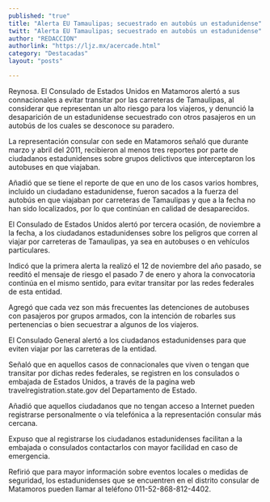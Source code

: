 ```yaml
---
published: "true"
title: "Alerta EU Tamaulipas; secuestrado en autobús un estadunidense"
twitt: "Alerta EU Tamaulipas; secuestrado en autobús un estadunidense"
author: "REDACCION"
authorlink: "https://ljz.mx/acercade.html"
category: "Destacadas"
layout: "posts"

---
```



  Reynosa. El Consulado de Estados Unidos en Matamoros alertó a sus connacionales a evitar transitar por las carreteras de Tamaulipas, al considerar que representan un alto riesgo para los viajeros, y denunció la desaparición de un estadunidense secuestrado con otros pasajeros en un autobús de los cuales se desconoce su paradero.



  La representación consular con sede en Matamoros señaló que durante marzo y abril del 2011, recibieron al menos tres reportes por parte de ciudadanos estadunidenses sobre grupos delictivos que interceptaron los autobuses en que viajaban.



  Añadió que se tiene el reporte de que en uno de los casos varios hombres, incluido un ciudadano estadunidense, fueron sacados a la fuerza del autobús en que viajaban por carreteras de Tamaulipas y que a la fecha no han sido localizados, por lo que continúan en calidad de desaparecidos.



  El Consulado de Estados Unidos alertó por tercera ocasión, de noviembre a la fecha, a los ciudadanos estadunidenses sobre los peligros que corren al viajar por carreteras de Tamaulipas, ya sea en autobuses o en vehículos particulares.



  Indicó que la primera alerta la realizó el 12 de noviembre del año pasado, se reeditó el mensaje de riesgo el pasado 7 de enero y ahora la convocatoria continúa en el mismo sentido, para evitar transitar por las redes federales de esta entidad.



  Agregó que cada vez son más frecuentes las detenciones de autobuses con pasajeros por grupos armados, con la intención de robarles sus pertenencias o bien secuestrar a algunos de los viajeros.



  El Consulado General alertó a los ciudadanos estadunidenses para que eviten viajar por las carreteras de la entidad.



  Señaló que en aquellos casos de connacionales que viven o tengan que transitar por dichas redes federales, se registren en los consulados o embajada de Estados Unidos, a través de la pagina web travelregistration.state.gov del Departamento de Estado.



  Añadió que aquellos ciudadanos que no tengan acceso a Internet pueden registrarse personalmente o vía telefónica a la representación consular más cercana.



  Expuso que al registrarse los ciudadanos estadunidenses facilitan a la embajada o consulados contactarlos con mayor facilidad en caso de emergencia.



  Refirió que para mayor información sobre eventos locales o medidas de seguridad, los estadunidenses que se encuentren en el distrito consular de Matamoros pueden llamar al teléfono 011-52-868-812-4402.

